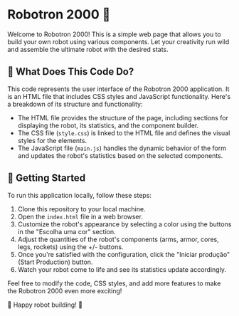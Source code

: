 # Robotron 2000 👾

Welcome to Robotron 2000! This is a simple web page that allows you to build your own robot using various components. Let your creativity run wild and assemble the ultimate robot with the desired stats.

## 🤖 What Does This Code Do?

This code represents the user interface of the Robotron 2000 application. It is an HTML file that includes CSS styles and JavaScript functionality. Here's a breakdown of its structure and functionality:

- The HTML file provides the structure of the page, including sections for displaying the robot, its statistics, and the component builder.
- The CSS file (`style.css`) is linked to the HTML file and defines the visual styles for the elements.
- The JavaScript file (`main.js`) handles the dynamic behavior of the form and updates the robot's statistics based on the selected components.

## 🚀 Getting Started

To run this application locally, follow these steps:

1. Clone this repository to your local machine.
2. Open the `index.html` file in a web browser.
3. Customize the robot's appearance by selecting a color using the buttons in the "Escolha uma cor" section.
4. Adjust the quantities of the robot's components (arms, armor, cores, legs, rockets) using the +/- buttons.
5. Once you're satisfied with the configuration, click the "Iniciar produção" (Start Production) button.
6. Watch your robot come to life and see its statistics update accordingly.

Feel free to modify the code, CSS styles, and add more features to make the Robotron 2000 even more exciting!

🤖 Happy robot building! 🚀

